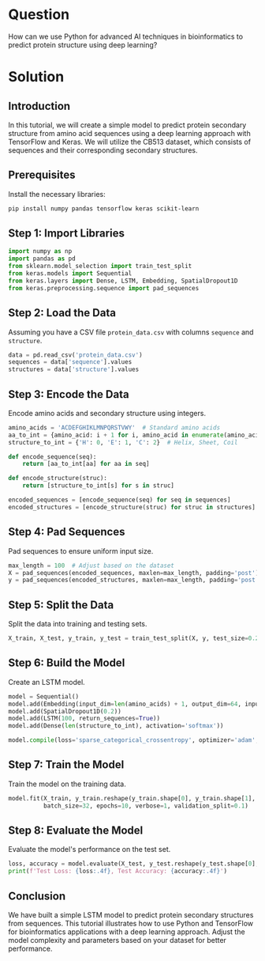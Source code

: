 # Question
How can we use Python for advanced AI techniques in bioinformatics to predict protein structure using deep learning?

# Solution

## Introduction
In this tutorial, we will create a simple model to predict protein secondary structure from amino acid sequences using a deep learning approach with TensorFlow and Keras. We will utilize the CB513 dataset, which consists of sequences and their corresponding secondary structures.

## Prerequisites
Install the necessary libraries:
```bash
pip install numpy pandas tensorflow keras scikit-learn
```

## Step 1: Import Libraries
```python
import numpy as np
import pandas as pd
from sklearn.model_selection import train_test_split
from keras.models import Sequential
from keras.layers import Dense, LSTM, Embedding, SpatialDropout1D
from keras.preprocessing.sequence import pad_sequences
```

## Step 2: Load the Data
Assuming you have a CSV file `protein_data.csv` with columns `sequence` and `structure`.
```python
data = pd.read_csv('protein_data.csv')
sequences = data['sequence'].values
structures = data['structure'].values
```

## Step 3: Encode the Data
Encode amino acids and secondary structure using integers.
```python
amino_acids = 'ACDEFGHIKLMNPQRSTVWY'  # Standard amino acids
aa_to_int = {amino_acid: i + 1 for i, amino_acid in enumerate(amino_acids)}
structure_to_int = {'H': 0, 'E': 1, 'C': 2}  # Helix, Sheet, Coil

def encode_sequence(seq):
    return [aa_to_int[aa] for aa in seq]

def encode_structure(struc):
    return [structure_to_int[s] for s in struc]

encoded_sequences = [encode_sequence(seq) for seq in sequences]
encoded_structures = [encode_structure(struc) for struc in structures]
```

## Step 4: Pad Sequences
Pad sequences to ensure uniform input size.
```python
max_length = 100  # Adjust based on the dataset
X = pad_sequences(encoded_sequences, maxlen=max_length, padding='post')
y = pad_sequences(encoded_structures, maxlen=max_length, padding='post')
```

## Step 5: Split the Data
Split the data into training and testing sets.
```python
X_train, X_test, y_train, y_test = train_test_split(X, y, test_size=0.2, random_state=42)
```

## Step 6: Build the Model
Create an LSTM model.
```python
model = Sequential()
model.add(Embedding(input_dim=len(amino_acids) + 1, output_dim=64, input_length=max_length))
model.add(SpatialDropout1D(0.2))
model.add(LSTM(100, return_sequences=True))
model.add(Dense(len(structure_to_int), activation='softmax'))

model.compile(loss='sparse_categorical_crossentropy', optimizer='adam', metrics=['accuracy'])
```

## Step 7: Train the Model
Train the model on the training data.
```python
model.fit(X_train, y_train.reshape(y_train.shape[0], y_train.shape[1], 1),
          batch_size=32, epochs=10, verbose=1, validation_split=0.1)
```

## Step 8: Evaluate the Model
Evaluate the model's performance on the test set.
```python
loss, accuracy = model.evaluate(X_test, y_test.reshape(y_test.shape[0], y_test.shape[1], 1), verbose=1)
print(f'Test Loss: {loss:.4f}, Test Accuracy: {accuracy:.4f}')
```

## Conclusion
We have built a simple LSTM model to predict protein secondary structures from sequences. This tutorial illustrates how to use Python and TensorFlow for bioinformatics applications with a deep learning approach. Adjust the model complexity and parameters based on your dataset for better performance.